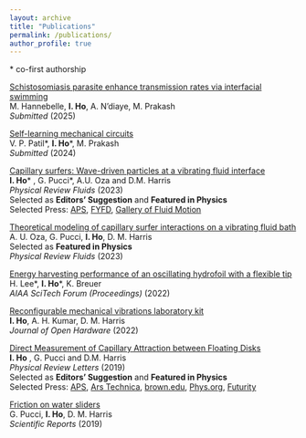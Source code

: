 ```yaml
---
layout: archive
title: "Publications"
permalink: /publications/
author_profile: true
---
```


\* co-first authorship 

[Schistosomiasis parasite enhance transmission rates via interfacial swimming](https://www.biorxiv.org/content/10.1101/2025.05.13.653683v1)<br>
M. Hannebelle, **I. Ho**, A. N’diaye, M. Prakash<br>
*Submitted* (2025)<br>

[Self-learning mechanical circuits](https://arxiv.org/abs/2304.08711)<br>
V. P. Patil\*, **I. Ho**\*, M. Prakash<br>
*Submitted* (2024)<br>

[Capillary surfers: Wave-driven particles at a vibrating fluid interface](https://journals.aps.org/prfluids/abstract/10.1103/PhysRevFluids.8.L112001)<br>
  **I. Ho**\* , G. Pucci\*, A.U. Oza and D.M. Harris<br>
*Physical Review Fluids* (2023)<br>
Selected as **Editors’ Suggestion** and **Featured in Physics** <br>
Selected Press: [APS](https://physics.aps.org/articles/v16/s156), [FYFD](https://fyfluiddynamics.com/2023/12/swarm-of-surfers/), [Gallery of Fluid Motion](https://gfm.aps.org/meetings/dfd-2020/5f5cd3a2199e4c091e67bcbb)

[Theoretical modeling of capillary surfer interactions on a vibrating fluid bath](https://link.aps.org/doi/10.1103/PhysRevFluids.8.114001)<br>
A. U. Oza, G. Pucci, **I. Ho**, D. M. Harris<br>
Selected as **Featured in Physics** <br>
*Physical Review Fluids* (2023)<br>

[Energy harvesting performance of an oscillating hydrofoil with a flexible tip](https://arc.aiaa.org/doi/pdf/10.2514/6.2022-0732)<br>
H. Lee\*, **I. Ho**\*, K. Breuer<br>
*AIAA SciTech Forum (Proceedings)* (2022)<br>

[Reconfigurable mechanical vibrations laboratory kit](https://ojs.lib.uwo.ca/index.php/openhardware/article/view/17856)<br>
**I. Ho**, A. H. Kumar, D. M. Harris<br>
*Journal of Open Hardware* (2022)<br>

  [Direct Measurement of Capillary Attraction between Floating Disks](https://journals.aps.org/prl/abstract/10.1103/PhysRevLett.123.254502)<br>
  **I. Ho** , G. Pucci and D.M. Harris<br>
*Physical Review Letters* (2019)<br>
Selected as **Editors’ Suggestion** and **Featured in Physics** <br>
Selected Press: [APS](https://physics.aps.org/articles/v12/s147), [Ars Technica](https://arstechnica.com/science/2019/12/physicists-measured-forces-behind-why-cheerios-clump-together-in-your-bowl/), [brown.edu](https://www.brown.edu/news/2019-12-19/cheerios), [Phys.org](https://phys.org/news/2019-12-cheerios-effect.html), [Futurity](https://www.futurity.org/cheerio-effect-2238292/)

[Friction on water sliders](https://www.nature.com/articles/s41598-019-40797-y)<br>
G. Pucci, **I. Ho**, D. M. Harris<br>
*Scientific Reports* (2019)<br>











